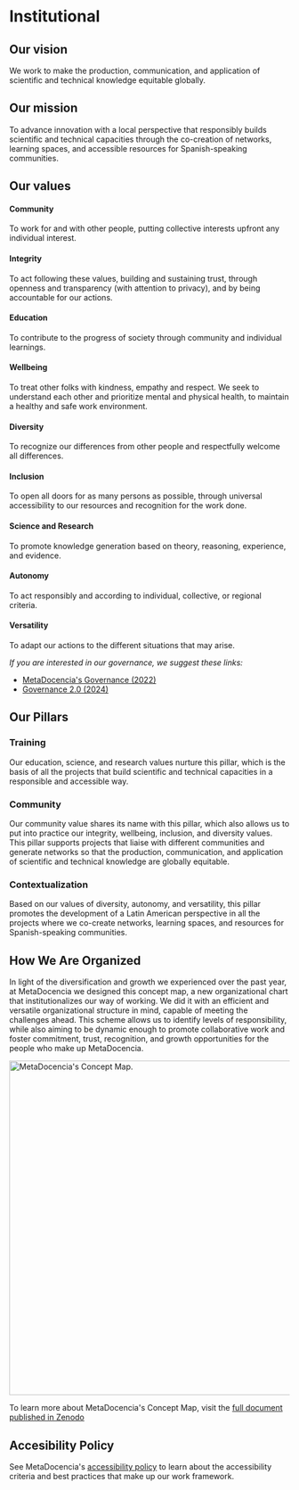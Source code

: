 # Institutional

## Our vision 

We work to make the production, communication, and application of scientific and technical knowledge equitable globally. 

## Our mission

To advance innovation with a local perspective that responsibly builds scientific and technical capacities through the co-creation of networks, learning spaces, and accessible resources for Spanish-speaking communities.

## Our values

#### Community
To work for and with other people, putting collective interests upfront any individual interest.

#### Integrity
To act following these values, building and sustaining trust, through openness and transparency (with attention to privacy), and by being accountable for our actions.

#### Education
To contribute to the progress of society through community and individual learnings.

#### Wellbeing
To treat other folks with kindness, empathy and respect. We seek to understand each other and prioritize mental and physical health, to maintain a healthy and safe work environment.

#### Diversity
To recognize our differences from other people and respectfully welcome all differences.

#### Inclusion
To open all doors for as many persons as possible, through universal accessibility to our resources and recognition for the work done.

#### Science and Research
To promote knowledge generation based on theory, reasoning, experience, and evidence.

#### Autonomy
To act responsibly and according to individual, collective, or regional criteria.

#### Versatility
To adapt our actions to the different situations that may arise.

*If you are interested in our governance, we suggest these links:*
- [MetaDocencia's Governance (2022)](https://zenodo.org/records/7399003)
- [Governance 2.0 (2024)](https://zenodo.org/records/12522913)

## Our Pillars
### Training
Our education, science, and research values nurture this pillar, which is the basis of all the projects that build scientific and technical capacities in a responsible and accessible way.

### Community
Our community value shares its name with this pillar, which also allows us to put into practice our integrity, wellbeing, inclusion, and diversity values. This pillar supports projects that liaise with different communities and generate networks so that the production, communication, and application of scientific and technical knowledge are globally equitable.

### Contextualization
Based on our values of diversity, autonomy, and versatility, this pillar promotes the development of a Latin American perspective in all the projects where we co-create networks, learning spaces, and resources for Spanish-speaking communities.

## How We Are Organized
In light of the diversification and growth we experienced over the past year, at MetaDocencia we designed this concept map, a new organizational chart that institutionalizes our way of working. We did it with an efficient and versatile organizational structure in mind, capable of meeting the challenges ahead. This scheme allows us to identify levels of responsibility, while also aiming to be dynamic enough to promote collaborative work and foster commitment, trust, recognition, and growth opportunities for the people who make up MetaDocencia.

<img src="https://www.metadocencia.org/img/organigramaEN.png" alt="MetaDocencia's Concept Map." width="600px"/>

To learn more about MetaDocencia's Concept Map, visit the [full document published in Zenodo](https://doi.org/10.5281/zenodo.13243363)


## Accesibility Policy

See MetaDocencia's [accessibility policy](https://www.metadocencia.org/en/politica_accesibilidad/) to learn about the accessibility criteria and best practices that make up our work framework.

